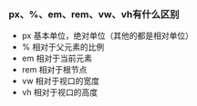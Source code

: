 ### px、%、em、rem、vw、vh有什么区别
+ px 基本单位，绝对单位（其他的都是相对单位）
+ % 相对于父元素的比例
+ em 相对于当前元素
+ rem 相对于根节点
+ vw 相对于视口的宽度
+ vh 相对于视口的高度